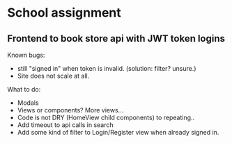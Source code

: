 # School assignment

## Frontend to book store api with JWT token logins

Known bugs:
- still "signed in" when token is invalid. (solution: filter? unsure.)
- Site does not scale at all.

What to do:
- Modals
- Views or components? More views...
- Code is not DRY (HomeView child components) to repeating..
- Add timeout to api calls in search
- Add some kind of filter to Login/Register view when already signed in.
